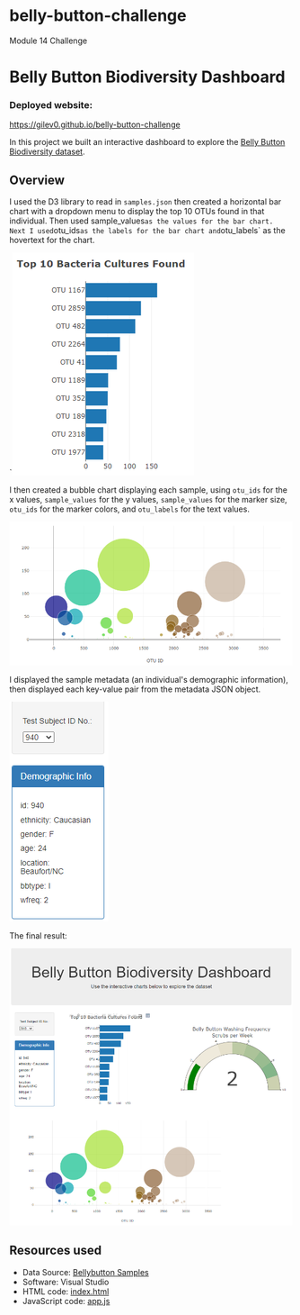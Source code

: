 # belly-button-challenge
Module 14 Challenge

# Belly Button Biodiversity Dashboard

### Deployed website:
https://gilev0.github.io/belly-button-challenge

In this project we built an interactive dashboard to explore the [Belly Button Biodiversity dataset](http://robdunnlab.com/projects/belly-button-biodiversity/). 

## Overview

I used the D3 library to read in `samples.json` then created a horizontal bar chart with a dropdown menu to display the top 10 OTUs found in that individual. Then used sample_values` as the values for the bar chart.  Next I used `otu_ids` as the labels for the bar chart and `otu_labels` as the hovertext for the chart. 

`![bar](images/bar.png)

I then created a bubble chart displaying each sample, using `otu_ids` for the x values, `sample_values` for the y values, `sample_values` for the marker size, `otu_ids` for the marker colors, and `otu_labels` for the text values.

![bubble](images/bubble.png)

I displayed the sample metadata (an individual's demographic information), then displayed each key-value pair from the metadata JSON object.

![demoinfo](images/demoinfo.png)

The final result:  

![dashboard](images/dashboard.png)

## Resources used
- Data Source: <a href="https://github.com/GILEV0/belly-button-challenge/samples.json" target="_blank">Bellybutton Samples</a>
- Software: Visual Studio 
- HTML code: <a href="https://github.com/GILEV0/belly-button-challenge/index.html" target="_blank">index.html</a>
- JavaScript code:  <a href="https://github.com/GILEV0/belly-button-challenge/static/js/app.js" target="_blank">app.js</a>
